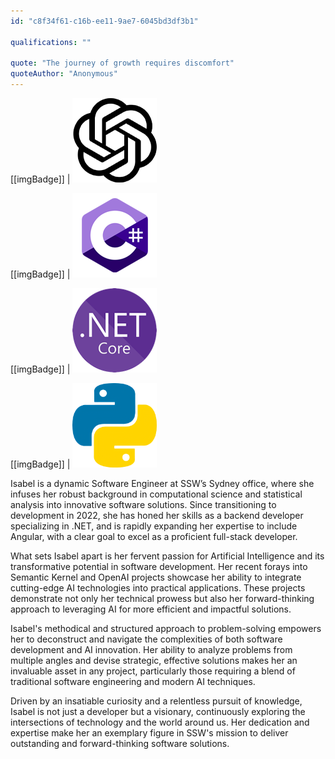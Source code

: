```yaml
---
id: "c8f34f61-c16b-ee11-9ae7-6045bd3df3b1"

qualifications: ""

quote: "The journey of growth requires discomfort"
quoteAuthor: "Anonymous"
---
```


[[imgBadge]]
| ![](../badges/Developer-OpenAI.png)

[[imgBadge]]
| ![](../badges/Developer-c-sharp.png)

[[imgBadge]]
| ![](../badges/Developer-dotnet-core.png)

[[imgBadge]]
| ![](../badges/Developer-python.png)

Isabel is a dynamic Software Engineer at SSW’s Sydney office, where she infuses her robust background in computational science and statistical analysis into innovative software solutions. Since transitioning to development in 2022, she has honed her skills as a backend developer specializing in .NET, and is rapidly expanding her expertise to include Angular, with a clear goal to excel as a proficient full-stack developer.

What sets Isabel apart is her fervent passion for Artificial Intelligence and its transformative potential in software development. Her recent forays into Semantic Kernel and OpenAI projects showcase her ability to integrate cutting-edge AI technologies into practical applications. These projects demonstrate not only her technical prowess but also her forward-thinking approach to leveraging AI for more efficient and impactful solutions.

Isabel's methodical and structured approach to problem-solving empowers her to deconstruct and navigate the complexities of both software development and AI innovation. Her ability to analyze problems from multiple angles and devise strategic, effective solutions makes her an invaluable asset in any project, particularly those requiring a blend of traditional software engineering and modern AI techniques.

Driven by an insatiable curiosity and a relentless pursuit of knowledge, Isabel is not just a developer but a visionary, continuously exploring the intersections of technology and the world around us. Her dedication and expertise make her an exemplary figure in SSW's mission to deliver outstanding and forward-thinking software solutions.
